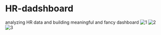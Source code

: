 # HR-dadshboard
analyzing HR data and building meaningful and fancy dashboard
![1](https://user-images.githubusercontent.com/84546354/161350523-d0282ae3-d19b-42c9-9f76-ae50e687843e.PNG)
![2](https://user-images.githubusercontent.com/84546354/161350549-7feabb48-f8e7-42a2-b602-03689c00fa15.PNG)
![3](https://user-images.githubusercontent.com/84546354/161350582-cfa0dac9-9f25-4cbf-8d35-05e9abba1a8e.PNG)
